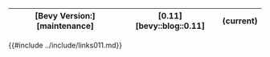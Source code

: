 |[Bevy Version:][maintenance]|[0.11][bevy::blog::0.11]|(current)|
|---|---|---|

{{#include ../include/links011.md}}
